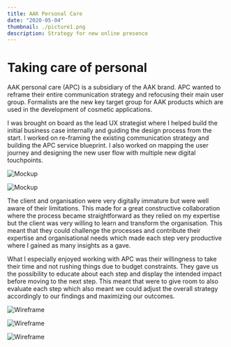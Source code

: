 ```yaml
---
title: AAK Personal Care
date: "2020-05-04"
thumbnail: ./picture1.png
description: Strategy for new online presence 
---
```


# Taking care of personal

AAK personal care (APC) is a subsidiary of the AAK brand. APC wanted to reframe their entire communication strategy and refocusing their main user group. Formalists are the new key target group for AAK products which are used in the development of cosmetic applications. 

I was brought on board as the lead UX strategist where I helped build the initial business case internally and guiding the design process from the start. I worked on re-framing the existing communication strategy and building the APC service blueprint. 
I also worked on mapping the user journey and designing the new user flow with multiple new digital touchpoints.

![Mockup](./picture5.png)

![Mockup](./picture6.png)

The client and organisation were very digitally immature but were well aware of their limitations. This made for a great constructive collaboration where the process became straightforward as they relied on my expertise but the client was very willing to learn and transform the organisation. This meant that they could challenge the processes and contribute their expertise and organisational needs which made each step very productive where I gained as many insights as a gave. 

What I especially enjoyed working with APC was their willingness to take their time and not rushing things due to budget constraints. They gave us the possibility to educate about each step and display the intended impact before moving to the next step. This meant that were to give room to also evaluate each step which also meant we could adjust the overall strategy accordingly to our findings and maximizing our outcomes.   

![Wireframe](./picture2.png)

![Wireframe](./picture3.png)

![Wireframe](./picture4.png)



